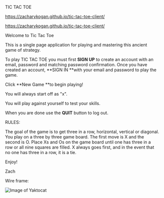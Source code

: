 
TIC TAC TOE

https://zacharykogan.github.io/tic-tac-toe-client/

https://zacharykogan.github.io/tic-tac-toe-client/


Welcome to Tic Tac Toe

This is a single page application for playing and mastering this ancient game of strategy.

To play TIC TAC TOE you must first **SIGN UP** to create an account with an email, password and matching password confirmation. Once you have created an account, **SIGN IN **with your email and password to play the game.

Click **New Game **to begin playing!

You will always start off as "x".

You will play against yourself to test your skills.

When you are done use the **QUIT** button to log out.

RULES:

The goal of the game is to get three in a row, horizontal, vertical or diagonal. You play on a three by three game board. The first move is X and the second is O. Place Xs and Os on the game board until one has three in a row or all nine squares are filled. X always goes first, and in the event that no one has three in a row, it is a tie.

Enjoy!


Zach


Wire frame:

![Image of Yaktocat](https://i.ibb.co/5BQfVWB/Drawing.jpg)
